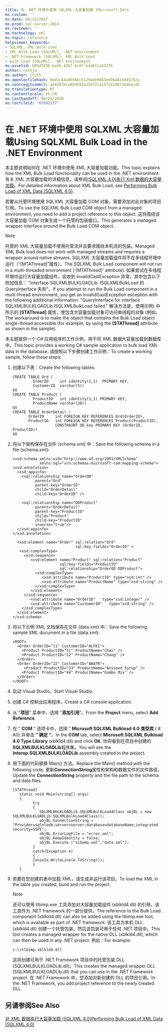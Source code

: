 ```yaml
---
title: 在 .NET 环境中使用 SQLXML 大容量加载 |Microsoft Docs
ms.custom: ''
ms.date: 06/13/2017
ms.prod: sql-server-2014
ms.reviewer: ''
ms.technology: xml
ms.topic: reference
helpviewer_keywords:
- SQLXML, XML Bulk Load
- XML Bulk Load [SQLXML], .NET environment
- .NET Framework [SQLXML], XML Bulk Load
- bulk load [SQLXML], .NET environment
ms.assetid: b85df83b-ba56-43bf-bcdf-b2a6fca43276
author: rothja
ms.author: jroth
ms.openlocfilehash: 6bd1c44a8b56bc5129aeb9843ed9ba814d45742a
ms.sourcegitcommit: ad4d92dce894592a259721a1571b1d8736abacdb
ms.translationtype: MT
ms.contentlocale: zh-CN
ms.lasthandoff: 08/04/2020
ms.locfileid: "87692337"
---
```

# <a name="using-sqlxml-bulk-load-in-the-net-environment"></a><span data-ttu-id="5c1f6-102">在 .NET 环境中使用 SQLXML 大容量加载</span><span class="sxs-lookup"><span data-stu-id="5c1f6-102">Using SQLXML Bulk Load in the .NET Environment</span></span>
  <span data-ttu-id="5c1f6-103">本主题说明如何在 .NET 环境中使用 XML 大容量加载功能。</span><span class="sxs-lookup"><span data-stu-id="5c1f6-103">This topic explains how the XML Bulk Load functionality can be used in the .NET environment.</span></span> <span data-ttu-id="5c1f6-104">有关 XML 大容量加载的详细信息，请参阅[&#40;SQLXML 4.0&#41;执行 Xml 数据的大容量加载](bulk-load-xml/performing-bulk-load-of-xml-data-sqlxml-4-0.md)。</span><span class="sxs-lookup"><span data-stu-id="5c1f6-104">For detailed information about XML Bulk Load, see [Performing Bulk Load of XML Data &#40;SQLXML 4.0&#41;](bulk-load-xml/performing-bulk-load-of-xml-data-sqlxml-4-0.md).</span></span>  
  
 <span data-ttu-id="5c1f6-105">若要从托管环境使用 SQLXML 大容量加载 COM 对象，需要添加对此对象的项目引用。</span><span class="sxs-lookup"><span data-stu-id="5c1f6-105">To use the SQLXML Bulk Load COM object from a managed environment, you need to add a project reference to this object.</span></span> <span data-ttu-id="5c1f6-106">这将围绕该大容量加载 COM 对象生成一个托管的包装接口。</span><span class="sxs-lookup"><span data-stu-id="5c1f6-106">This generates a managed wrapper interface around the Bulk Load COM object.</span></span>  
  
> [!NOTE]  
>  <span data-ttu-id="5c1f6-107">托管的 XML 大容量加载不使用托管流并且要求围绕本机流的包装。</span><span class="sxs-lookup"><span data-stu-id="5c1f6-107">Managed XML Bulk load does not work with managed streams and requires a wrapper around native streams.</span></span> <span data-ttu-id="5c1f6-108">SQLXML 大容量加载组件将不在多线程环境中运行（“[MTAThread]”属性）。</span><span class="sxs-lookup"><span data-stu-id="5c1f6-108">The SQLXML Bulk Load component will not run in a multi-threaded environment ('[MTAThread]' attribute).</span></span> <span data-ttu-id="5c1f6-109">如果尝试在多线程环境中运行大容量加载组件，会收到 InvalidCastException 异常，其中包含以下附加信息： "interface SQLXMLBULKLOADLib. ISQLXMLBulkLoad 的 QueryInterface 失败"。</span><span class="sxs-lookup"><span data-stu-id="5c1f6-109">If you attempt to run the Bulk Load component in a multi-thread environment, you get an InvalidCastException exception with the following additional information: "QueryInterface for interface SQLXMLBULKLOADLib.ISQLXMLBulkLoad failed."</span></span> <span data-ttu-id="5c1f6-110">解决方法是，使用示例) 中所示的 **[STAThread]** 属性，使包含大容量加载对象可访问单线程的对象 (例如。</span><span class="sxs-lookup"><span data-stu-id="5c1f6-110">The workaround is to make the object that contains the Bulk Load object single-thread accessible (for example, by using the **[STAThread]** attribute as shown in the sample).</span></span>  
  
 <span data-ttu-id="5c1f6-111">本主题提供一个 C# 应用程序的工作示例，用于将 XML 数据大容量加载到数据库中。</span><span class="sxs-lookup"><span data-stu-id="5c1f6-111">This topic provides a working C# sample application to bulk load XML data in the database.</span></span> <span data-ttu-id="5c1f6-112">请按照以下步骤创建工作示例：</span><span class="sxs-lookup"><span data-stu-id="5c1f6-112">To create a working sample, follow these steps:</span></span>  
  
1.  <span data-ttu-id="5c1f6-113">创建以下表：</span><span class="sxs-lookup"><span data-stu-id="5c1f6-113">Create the following tables:</span></span>  
  
    ```  
    CREATE TABLE Ord (  
             OrderID     int identity(1,1)  PRIMARY KEY,  
             CustomerID  varchar(5))  
    GO  
    CREATE TABLE Product (  
             ProductID   int identity(1,1) PRIMARY KEY,  
             ProductName varchar(20))  
    GO  
    CREATE TABLE OrderDetail (  
           OrderID     int FOREIGN KEY REFERENCES Ord(OrderID),  
           ProductID   int FOREIGN KEY REFERENCES Product(ProductID),  
                       CONSTRAINT OD_key PRIMARY KEY (OrderID, ProductID))  
    GO  
    ```  
  
2.  <span data-ttu-id="5c1f6-114">将以下架构保存在文件 (schema.xml) 中：</span><span class="sxs-lookup"><span data-stu-id="5c1f6-114">Save the following schema in a file (schema.xml):</span></span>  
  
    ```  
    <xsd:schema xmlns:xsd="http://www.w3.org/2001/XMLSchema"  
                xmlns:sql="urn:schemas-microsoft-com:mapping-schema">  
    <xsd:annotation>  
      <xsd:appinfo>  
        <sql:relationship name="OrderOD"  
              parent="Ord"  
              parent-key="OrderID"  
              child="OrderDetail"  
              child-key="OrderID" />  
  
        <sql:relationship name="ODProduct"  
              parent="OrderDetail"  
              parent-key="ProductID"  
              child="Product"  
              child-key="ProductID"   
              inverse="true"/>  
      </xsd:appinfo>  
    </xsd:annotation>  
  
      <xsd:element name="Order" sql:relation="Ord"   
                                sql:key-fields="OrderID" >  
       <xsd:complexType>  
         <xsd:sequence>  
            <xsd:element name="Product" sql:relation="Product"   
                         sql:key-fields="ProductID"  
                         sql:relationship="OrderOD ODProduct">  
              <xsd:complexType>  
                 <xsd:attribute name="ProductID" type="xsd:int" />  
                 <xsd:attribute name="ProductName" type="xsd:string" />  
              </xsd:complexType>  
            </xsd:element>  
         </xsd:sequence>  
            <xsd:attribute name="OrderID"   type="xsd:integer" />   
            <xsd:attribute name="CustomerID"   type="xsd:string" />  
        </xsd:complexType>  
      </xsd:element>  
    </xsd:schema>  
    ```  
  
3.  <span data-ttu-id="5c1f6-115">将以下示例 XML 文档保存在文件 (data.xml) 中：</span><span class="sxs-lookup"><span data-stu-id="5c1f6-115">Save the following sample XML document in a file (data.xml):</span></span>  
  
    ```  
    <ROOT>    
      <Order OrderID="11" CustomerID="ALFKI">  
        <Product ProductID="11" ProductName="Chai" />  
        <Product ProductID="22" ProductName="Chang" />  
      </Order>  
      <Order OrderID="22" CustomerID="ANATR">  
         <Product ProductID="33" ProductName="Aniseed Syrup" />  
        <Product ProductID="44" ProductName="Gumbo Mix" />  
      </Order>  
    </ROOT>  
    ```  
  
4.  <span data-ttu-id="5c1f6-116">启动 Visual Studio。</span><span class="sxs-lookup"><span data-stu-id="5c1f6-116">Start Visual Studio.</span></span>  
  
5.  <span data-ttu-id="5c1f6-117">创建 C# 控制台应用程序。</span><span class="sxs-lookup"><span data-stu-id="5c1f6-117">Create a C# console application.</span></span>  
  
6.  <span data-ttu-id="5c1f6-118">从 "**项目**" 菜单中，选择 "**添加引用**"。</span><span class="sxs-lookup"><span data-stu-id="5c1f6-118">From the **Project** menu, select **Add Reference**.</span></span>  
  
7.  <span data-ttu-id="5c1f6-119">在 " **COM** " 选项卡中，选择 " **Microsoft SQLXML Bulkload 4.0 类型库** ( # A0) 并单击 **" 确定 "**。</span><span class="sxs-lookup"><span data-stu-id="5c1f6-119">In the **COM** tab, select **Microsoft SQLXML Bulkload 4.0 Type Library** (xblkld4.dll) and click **OK**.</span></span> <span data-ttu-id="5c1f6-120">你将看到在项目中创建的**SQLXMLBULKLOADLib**程序集。</span><span class="sxs-lookup"><span data-stu-id="5c1f6-120">You will see the **Interop.SQLXMLBULKLOADLib** assembly created in the project.</span></span>  
  
8.  <span data-ttu-id="5c1f6-121">用下面的代码替换 Main() 方法。</span><span class="sxs-lookup"><span data-stu-id="5c1f6-121">Replace the Main() method with the following code.</span></span> <span data-ttu-id="5c1f6-122">更新**ConnectionString**属性和架构和数据文件的文件路径。</span><span class="sxs-lookup"><span data-stu-id="5c1f6-122">Update the **ConnectionString** property and the file path to the schema and data files.</span></span>  
  
    ```  
    [STAThread]  
       static void Main(string[] args)  
       {     
             try  
             {  
                SQLXMLBULKLOADLib.SQLXMLBulkLoad4Class objBL = new SQLXMLBULKLOADLib.SQLXMLBulkLoad4Class();  
                objBL.ConnectionString = "Provider=sqloledb;server=server;database=databaseName;integrated security=SSPI";  
                objBL.ErrorLogFile = "error.xml";  
                objBL.KeepIdentity = false;  
                objBL.Execute ("schema.xml","data.xml");  
             }  
             catch(Exception e)  
             {  
             Console.WriteLine(e.ToString());  
             }  
       }  
    ```  
  
9. <span data-ttu-id="5c1f6-123">若要在您创建的表中加载 XML，请生成并运行该项目。</span><span class="sxs-lookup"><span data-stu-id="5c1f6-123">To load the XML in the table you created, build and run the project.</span></span>  
  
    > [!NOTE]  
    >  <span data-ttu-id="5c1f6-124">还可以使用 tlbimp.exe 工具添加对大容量加载组件 (xblkld4.dll) 的引用，该工具作为 .NET framework 的一部分提供。</span><span class="sxs-lookup"><span data-stu-id="5c1f6-124">The reference to the Bulk Load component (xblkld4.dll) can also be added using the tlbimp.exe tool, which is available as part of .NET framework.</span></span> <span data-ttu-id="5c1f6-125">该工具为本机 DLL (xblkld4.dll) 创建一个托管包装，然后该包装可用于任何 .NET 项目中。</span><span class="sxs-lookup"><span data-stu-id="5c1f6-125">This tool creates a managed wrapper for the native DLL (xblkld4.dll), which can then be used in any .NET project.</span></span> <span data-ttu-id="5c1f6-126">例如：</span><span class="sxs-lookup"><span data-stu-id="5c1f6-126">For example:</span></span>  
  
    ```  
    c:\>tlbimp xblkld4.dll  
    ```  
  
     <span data-ttu-id="5c1f6-127">这将创建可用于 .NET Framework 项目中的托管包装 DLL (SQLXMLBULKLOADLib.dll)。</span><span class="sxs-lookup"><span data-stu-id="5c1f6-127">This creates the managed wrapper DLL (SQLXMLBULKLOADLib.dll) that you can use in the .NET Framework project.</span></span> <span data-ttu-id="5c1f6-128">在 .NET Framework 中，您添加对新创建的 DLL 的项目引用。</span><span class="sxs-lookup"><span data-stu-id="5c1f6-128">In the .NET Framework, you add project reference to the newly created DLL.</span></span>  
  
## <a name="see-also"></a><span data-ttu-id="5c1f6-129">另请参阅</span><span class="sxs-lookup"><span data-stu-id="5c1f6-129">See Also</span></span>  
 [<span data-ttu-id="5c1f6-130">对 XML 数据执行大容量加载 &#40;SQLXML 4.0&#41;</span><span class="sxs-lookup"><span data-stu-id="5c1f6-130">Performing Bulk Load of XML Data &#40;SQLXML 4.0&#41;</span></span>](bulk-load-xml/performing-bulk-load-of-xml-data-sqlxml-4-0.md)  
  
  

